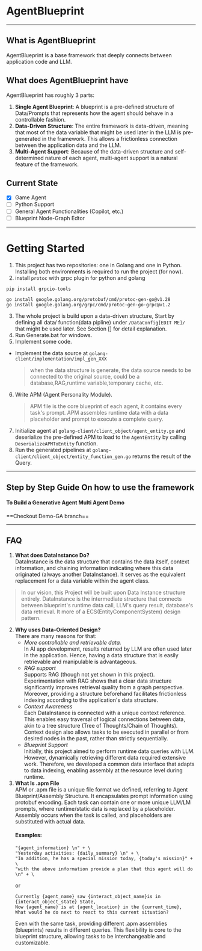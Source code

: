 # AgentBlueprint
***
## What is AgentBlueprint
AgentBlueprint is a base framework that deeply connects between application code and LLM.
## What does AgentBlueprint have
AgentBlueprint has roughly 3 parts:
1. **Single Agent Blueprint**: A blueprint is a pre-defined structure of Data/Prompts that represents how the agent should behave in a controllable fashion.
2. **Data-Driven Structure**: The entire framework is data-driven, meaning that most of the data variable that might be used later in the LLM is pre-generated in the framework. This allows a frictionless connection between the application data and the LLM.
3. **Multi-Agent Support**: Because of the data-driven structure and self-determined nature of each agent, multi-agent support is a natural feature of the framework. 

## Current State
- [X] Game Agent
- [ ] Python Support
- [ ] General Agent Functionalities (Copilot, etc.)
- [ ] Blueprint Node-Graph Edtor

---
# Getting Started
1. This project has two repositories: one in Golang and one in Python. Installing both environments is required to run the project (for now).
2. install `protoc` with grpc plugin for python and golang
```python
pip install grpcio-tools
```
```golang
go install google.golang.org/protobuf/cmd/protoc-gen-go@v1.28
go install google.golang.org/grpc/cmd/protoc-gen-go-grpc@v1.2
```
3. The whole project is build upon a data-driven structure, Start by defining all data/ function(data pipline) under `/DataConfig[EDIT ME]/`  that might be used later. See Section [] for detail explanation.
4. Run Generate.bat for windows.
5. Implement some code.
- Implement the data source at `golang-client/implementation/impl_gen_XXX`
  >when the data structure is generate, the data source needs to be connected to the original source, could be a database,RAG,runtime variable,temporary cache, etc.

6. Write APM (Agent Personality Module).
   > APM file is the core blueprint of each agent, it contains every task's prompt. APM assembles runtime data with a data placeholder and prompt to execute a complete query.
7. Initialize agent at `golang-client/client_object/agent_entity.go` and deserialize the pre-defined APM to load to the `AgentEntity` by calling `DeserializeAPMToEntity` function.
8. Run the generated pipelines at `golang-client/client_object/entity_function_gen.go` returns the result of the Query.
---
## Step by Step Guide On how to use the framework
#### To Build a Generative Agent Multi Agent Demo
==Checkout Demo-GA branch==


---
## FAQ
1. **What does DataInstance Do?** <br>
DataInstance is the data structure that contains the data itself, context information, and chaining information indicating where this data originated (always another DataInstance). It serves as the equivalent replacement for a data variable within the agent class.
> In our vision, this Project will be built upon Data Instance structure entirely. DataInstance is the intermediate structure that connects between blueprint's runtime data call, LLM's query result, database's data retrieval. It more of a ECS(EntityComponentSystem) design pattern.
2. **Why uses Data-Oriented Design?** <br>
There are many reasons for that:
   - *More controllable and retrievable data.*<br> In AI app development, results returned by LLM are often used later in the application. Hence, having a data structure that is easily retrievable and manipulable is advantageous.
   - *RAG support*<br> Supports RAG (though not yet shown in this project). Experimentation with RAG shows that a clear data structure significantly improves retrieval quality from a graph perspective. Moreover, providing a structure beforehand facilitates frictionless indexing according to the application's data structure.
   - *Context Awareness*<br> Each DataInstance is connected with a unique context reference. This enables easy traversal of logical connections between data, akin to a tree structure (Tree of Thoughts/Chain of Thoughts). Context design also allows tasks to be executed in parallel or from desired nodes in the past, rather than strictly sequentially.
   - *Blueprint Support*<br> Initially, this project aimed to perform runtime data queries with LLM. However, dynamically retrieving different data required extensive work. Therefore, we developed a common data interface that adapts to data indexing, enabling assembly at the resource level during runtime.
3. **What Is .apm File** <br>
APM or .apm file is a unique file format we defined, referring to Agent Blueprint/Assembly Structure. It encapsulates prompt information using protobuf encoding. Each task can contain one or more unique LLM/LM prompts, where runtime/static data is replaced by a placeholder. Assembly occurs when the task is called, and placeholders are substituted with actual data.<br>
   #### Examples:
    ```
    "{agent_information} \n" + \
    "Yesterday activities: {daily_summary} \n" + \
    "In addition, he has a special mission today, {today's mission}" + \
    "with the above information provide a plan that this agent will do \n" + \
    ```
   or 
    ```
    Currently {agent_name} saw {interact_object_name}is in {interact_object_state} State,
    Now {agent_name} is at {agent_location} in the {current_time},
    What would he do next to react to this current situation?
   ```
   Even with the same task, providing different .apm assemblies (blueprints) results in different queries. This flexibility is core to the blueprint structure, allowing tasks to be interchangeable and customizable.